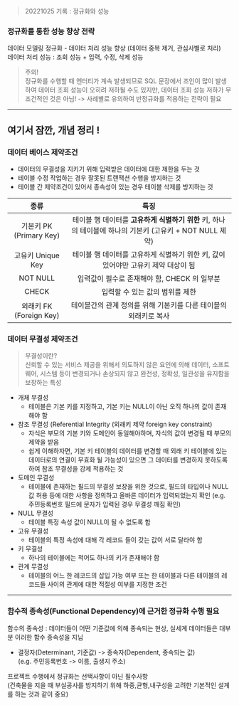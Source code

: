 > 20221025 기록 : 정규화와 성능

### 정규화를 통한 성능 향상 전략

데이터 모델링 정규화 - 데이터 처리 성능 향상 (데이터 중복 제거, 관심사별로 처리)  
데이터 처리 성능 : 조회 성능 + 입력, 수정, 삭제 성능

> 주의!  
> 정규화를 수행할 때 엔터티가 계속 발생되므로 SQL 문장에서 조인이 많이 발생하여 데이터 조회 성능이 오히려 저하될 수도 있지만, 데이터 조회 성능 저하가 무조건적인 것은 아님! -> 사례별로 유의하여 반정규화를 적용하는 전략이 필요

---

## 여기서 잠깐, 개념 정리 !

### 데이터 베이스 제약조건

- 데이터의 무결성을 지키기 위해 입력받은 데이터에 대한 제한을 두는 것
- 테이블 수정 작업하는 경우 잘못된 트랜잭션 수행을 방지하는 것
- 테이블 간 제약조건이 있어서 종속성이 있는 경우 테이블 삭제를 방지하는 것

|          종류           |                                                   특징                                                   |
| :---------------------: | :------------------------------------------------------------------------------------------------------: |
| 기본키 PK (Primary Key) | 테이블 행 데이터를 **고유하게 식별하기 위한** 키, 하나의 테이블에 하나의 기본키 (고유키 + NOT NULL 제약) |
|    고유키 Unique Key    |            테이블 행 데이터를 고유하게 식별하기 위한 키, 값이 있어야만 고유키 제약 대상이 됨             |
|        NOT NULL         |                               입력값이 필수로 존재해야 함, CHECK 의 일부분                               |
|          CHECK          |                                     입력할 수 있는 값의 범위를 제한                                      |
| 외래키 FK (Foreign Key) |                     테이블간의 관계 정의를 위해 기본키를 다른 테이블의 외래키로 복사                     |

### 데이터 무결성 제약조건

> 무결성이란?  
> 신뢰할 수 있는 서비스 제공을 위해서 의도하지 않은 요인에 의해 데이터, 소프트웨어, 시스템 등이 변경되거나 손상되지 않고 완전성, 정확성, 일관성을 유지함을 보장하는 특성

- 개체 무결성
  - 테이블은 기본 키를 지정하고, 기본 키는 NULL이 아닌 오직 하나의 값이 존재해야 함
- 참조 무결성 (Referential Integrity (외래키 제약 foreign key constraint)
  - 자식은 부모의 기본 키와 도메인이 동일해야하며, 자식의 값이 변경될 때 부모의 제약을 받음
  - 쉽게 이해하자면, 기본 키 테이블의 데이터를 변경할 때 외래 키 테이블에 있는 데이터로의 연결이 무효화 될 가능성이 있으면 그 데이터를 변경하지 못하도록 하여 참조 무결성을 강제 적용하는 것
- 도메인 무결성
  - 테이블에 존재하는 필드의 무결성 보장을 위한 것으로, 필드의 타입이나 NULL 값 허용 등에 대한 사항을 정의하고 올바른 데이터가 입력되었는지 확인 (e.g. 주민등록번호 필드에 문자가 입력된 경우 무결성 깨짐 확인)
- NULL 무결성
  - 테이블 특정 속성 값이 NULL이 될 수 없도록 함
- 고유 무결성
  - 테이블의 특정 속성에 대해 각 레코드 들이 갖는 값이 서로 달라야 함
- 키 무결성
  - 하나의 테이블에는 적어도 하나의 키가 존재해야 함
- 관계 무결성
  - 테이블의 어느 한 레코드의 삽입 가능 여부 또는 한 테이블과 다른 테이블의 레코드들 사이의 관계에 대한 적절성 여부를 지정한 조건

---

### 함수적 종속성(Functional Dependency)에 근거한 정규화 수행 필요

함수의 종속성 : 데이터들이 어떤 기준값에 의해 종속되는 현상, 실세계 데이터들은 대부분 이러한 함수 종속성을 지님

- 결정자(Determinant, 기준값) -> 종속자(Dependent, 종속되는 값)  
  (e.g. 주민등록번호 -> 이름, 출생지 주소)

프로젝트 수행에서 정규화는 선택사항이 아닌 필수사항  
(건축물을 지을 때 부실공사를 방지하기 위해 하중,균형,내구성을 고려한 기본적인 설계를 하는 것과 같이 중요)
